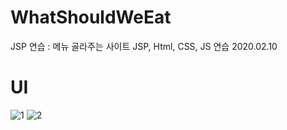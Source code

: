 # WhatShouldWeEat
JSP 연습 : 메뉴 골라주는 사이트
JSP, Html, CSS, JS 연습 2020.02.10

# UI
![1](https://user-images.githubusercontent.com/51351974/74210120-d728bf80-4ccd-11ea-99d2-eca5069efcb5.jpg)
![2](https://user-images.githubusercontent.com/51351974/74210121-d859ec80-4ccd-11ea-9361-10a977d56a8e.jpg)
